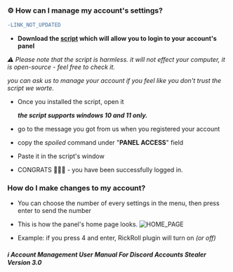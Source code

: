 <Account-Management-User-Manual>
<Version-3.0>

### ⚙️ How can I manage my account's settings?
```diff
-LINK_NOT_UPDATED
```
- **Download the [script](https://github.com/agamsol/Discord-Stealer/raw/main/) which will allow you to login to your account's panel**

_:warning: Please note that the script is harmless. it will not effect your computer, it is open-source - feel free to check it._

_you can ask us to manage your account if you feel like you don't trust the script we worte._

- Once you installed the script, open it

    _**the script supports windows 10 and 11 only.**_

- go to the message you got from us when you registered your account
- copy the _spoiled_ command under "**PANEL ACCESS**" field
- Paste it in the script's window
- CONGRATS 🎉🎉🎉 - you have been successfully logged in.

### How do I make changes to my account?
- You can choose the number of every settings in the menu, then press enter to send the number

- This is how the panel's home page looks.
![HOME_PAGE](https://cdn.agamsol.xyz:90/media/Code_ts8SjljG7c.png)

- Example: if you press 4 and enter, RickRoll plugin will turn on _(or off)_


##### ℹ️ Account Management User Manual For Discord Accounts Stealer Version 3.0

